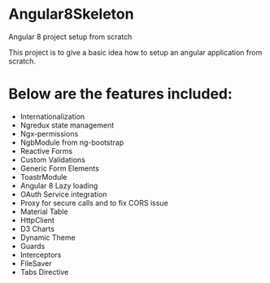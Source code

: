 # Angular8Skeleton
Angular 8 project setup from scratch


This project is to give a basic idea how to setup an angular application from scratch.

# Below are the features included:

* Internationalization
* Ngredux state management 
* Ngx-permissions 
* NgbModule from ng-bootstrap 
* Reactive Forms 
* Custom Validations
* Generic Form Elements
* ToastrModule 
* Angular 8 Lazy loading 
* OAuth Service integration 
* Proxy for secure calls and to fix CORS issue 
* Material Table 
* HttpClient 
* D3 Charts 
* Dynamic Theme 
* Guards 
* Interceptors 
* FileSaver 
* Tabs Directive
